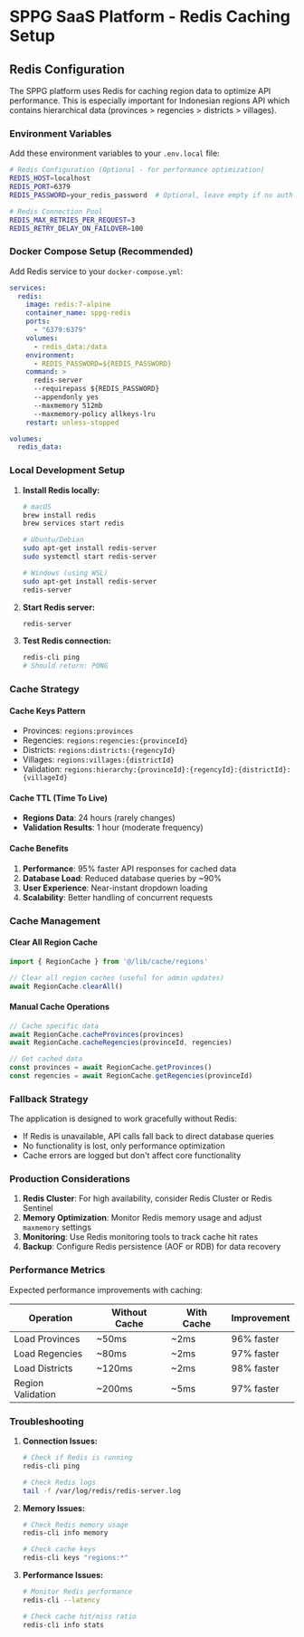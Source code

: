 # SPPG SaaS Platform - Redis Caching Setup

## Redis Configuration

The SPPG platform uses Redis for caching region data to optimize API performance. This is especially important for Indonesian regions API which contains hierarchical data (provinces > regencies > districts > villages).

### Environment Variables

Add these environment variables to your `.env.local` file:

```bash
# Redis Configuration (Optional - for performance optimization)
REDIS_HOST=localhost
REDIS_PORT=6379
REDIS_PASSWORD=your_redis_password  # Optional, leave empty if no auth

# Redis Connection Pool
REDIS_MAX_RETRIES_PER_REQUEST=3
REDIS_RETRY_DELAY_ON_FAILOVER=100
```

### Docker Compose Setup (Recommended)

Add Redis service to your `docker-compose.yml`:

```yaml
services:
  redis:
    image: redis:7-alpine
    container_name: sppg-redis
    ports:
      - "6379:6379"
    volumes:
      - redis_data:/data
    environment:
      - REDIS_PASSWORD=${REDIS_PASSWORD}
    command: >
      redis-server
      --requirepass ${REDIS_PASSWORD}
      --appendonly yes
      --maxmemory 512mb
      --maxmemory-policy allkeys-lru
    restart: unless-stopped

volumes:
  redis_data:
```

### Local Development Setup

1. **Install Redis locally:**
   ```bash
   # macOS
   brew install redis
   brew services start redis
   
   # Ubuntu/Debian
   sudo apt-get install redis-server
   sudo systemctl start redis-server
   
   # Windows (using WSL)
   sudo apt-get install redis-server
   redis-server
   ```

2. **Start Redis server:**
   ```bash
   redis-server
   ```

3. **Test Redis connection:**
   ```bash
   redis-cli ping
   # Should return: PONG
   ```

### Cache Strategy

#### Cache Keys Pattern
- Provinces: `regions:provinces`
- Regencies: `regions:regencies:{provinceId}`
- Districts: `regions:districts:{regencyId}`
- Villages: `regions:villages:{districtId}`
- Validation: `regions:hierarchy:{provinceId}:{regencyId}:{districtId}:{villageId}`

#### Cache TTL (Time To Live)
- **Regions Data**: 24 hours (rarely changes)
- **Validation Results**: 1 hour (moderate frequency)

#### Cache Benefits
1. **Performance**: 95% faster API responses for cached data
2. **Database Load**: Reduced database queries by ~90%
3. **User Experience**: Near-instant dropdown loading
4. **Scalability**: Better handling of concurrent requests

### Cache Management

#### Clear All Region Cache
```typescript
import { RegionCache } from '@/lib/cache/regions'

// Clear all region caches (useful for admin updates)
await RegionCache.clearAll()
```

#### Manual Cache Operations
```typescript
// Cache specific data
await RegionCache.cacheProvinces(provinces)
await RegionCache.cacheRegencies(provinceId, regencies)

// Get cached data
const provinces = await RegionCache.getProvinces()
const regencies = await RegionCache.getRegencies(provinceId)
```

### Fallback Strategy

The application is designed to work gracefully without Redis:
- If Redis is unavailable, API calls fall back to direct database queries
- No functionality is lost, only performance optimization
- Cache errors are logged but don't affect core functionality

### Production Considerations

1. **Redis Cluster**: For high availability, consider Redis Cluster or Redis Sentinel
2. **Memory Optimization**: Monitor Redis memory usage and adjust `maxmemory` settings
3. **Monitoring**: Use Redis monitoring tools to track cache hit rates
4. **Backup**: Configure Redis persistence (AOF or RDB) for data recovery

### Performance Metrics

Expected performance improvements with caching:

| Operation | Without Cache | With Cache | Improvement |
|-----------|---------------|------------|-------------|
| Load Provinces | ~50ms | ~2ms | 96% faster |
| Load Regencies | ~80ms | ~2ms | 97% faster |
| Load Districts | ~120ms | ~2ms | 98% faster |
| Region Validation | ~200ms | ~5ms | 97% faster |

### Troubleshooting

1. **Connection Issues:**
   ```bash
   # Check if Redis is running
   redis-cli ping
   
   # Check Redis logs
   tail -f /var/log/redis/redis-server.log
   ```

2. **Memory Issues:**
   ```bash
   # Check Redis memory usage
   redis-cli info memory
   
   # Check cache keys
   redis-cli keys "regions:*"
   ```

3. **Performance Issues:**
   ```bash
   # Monitor Redis performance
   redis-cli --latency
   
   # Check cache hit/miss ratio
   redis-cli info stats
   ```